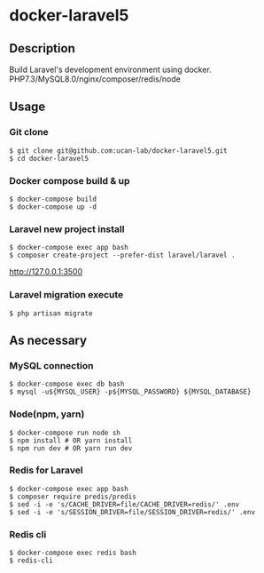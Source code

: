 # docker-laravel5

## Description

Build Laravel's development environment using docker.  
PHP7.3/MySQL8.0/nginx/composer/redis/node

## Usage

### Git clone

```
$ git clone git@github.com:ucan-lab/docker-laravel5.git
$ cd docker-laravel5
```

### Docker compose build & up

```
$ docker-compose build
$ docker-compose up -d
```

### Laravel new project install

```
$ docker-compose exec app bash
$ composer create-project --prefer-dist laravel/laravel .
```

http://127.0.0.1:3500

### Laravel migration execute

```
$ php artisan migrate
```

## As necessary

### MySQL connection

```
$ docker-compose exec db bash
$ mysql -u${MYSQL_USER} -p${MYSQL_PASSWORD} ${MYSQL_DATABASE}
```

### Node(npm, yarn)

```
$ docker-compose run node sh
$ npm install # OR yarn install
$ npm run dev # OR yarn run dev
```

### Redis for Laravel

```
$ docker-compose exec app bash
$ composer require predis/predis
$ sed -i -e 's/CACHE_DRIVER=file/CACHE_DRIVER=redis/' .env
$ sed -i -e 's/SESSION_DRIVER=file/SESSION_DRIVER=redis/' .env
```

### Redis cli

```
$ docker-compose exec redis bash
$ redis-cli
```
